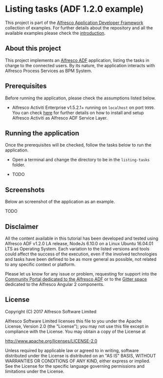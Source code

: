 # Listing tasks (ADF 1.2.0 example)

This project is part of the [Alfresco Application Developer Framework](https://github.com/Alfresco/alfresco-ng2-components) collection of examples.
For further details about the repository and all the available examples please check the [introduction](https://github.com/Alfresco/adf-examples).

## About this project

This project implements an [Alfresco ADF](https://github.com/Alfresco/alfresco-ng2-components) application, listing the tasks in charge to the connected users.
By its nature, the application interacts with Alfresco Process Services as BPM System.

## Prerequisites

Before running the application, please check the assumptions listed below.

- Alfresco Activiti Enterprise v1.5.2.1+ running on `localhost` on port `9999`. You can check [here](https://community.alfresco.com/docs/DOC-6614-installing-activiti-bpm-as-adf-service-layer) for further details on how to install and setup Alfresco Activiti as Alfresco ADF Service Layer.

## Running the application

Once the prerequisites will be checked, follow the tasks below to run the application.

- Open a terminal and change the directory to be in the `listing-tasks` folder.

- TODO

## Screenshots

Below an screenshot of the application as an example.

TODO

## Disclaimer

All the content available in this tutorial has been developed and tested using Alfresco ADF v1.2.0 LA release, NodeJs 6.10.0 on a Linux Ubuntu 16.04.01 LTS as Operating System.
Each variation to the listed versions and tools could affect the success of the execution, even if the involved technologies and tasks have been defined to be as more general as possible, not related to any specific context or platform.

Please let us know for any issue or problem, requesting for support into the [Community Portal dedicated to the Alfresco ADF](https://community.alfresco.com/community/application-development-framework) or to the [Gitter space](https://gitter.im/Alfresco/alfresco-ng2-components) dedicated to the Alfresco Angular 2 components.

## License

Copyright (C) 2017 Alfresco Software Limited

Alfresco Software Limited licenses this file to you under the Apache License, Version 2.0 (the "License"); you may not use this file except in compliance with the License. You may obtain a copy of the License at

 http://www.apache.org/licenses/LICENSE-2.0

Unless required by applicable law or agreed to in writing, software distributed under the License is distributed on an "AS IS" BASIS, WITHOUT WARRANTIES OR CONDITIONS OF ANY KIND, either express or implied. See the License for the specific language governing permissions and limitations under the License.

